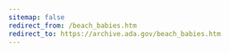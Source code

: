 ```yaml
---
sitemap: false 
redirect_from: /beach_babies.htm 
redirect_to: https://archive.ada.gov/beach_babies.htm 
---
```

